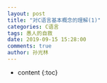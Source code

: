 ```yaml
---
layout: post
title: "对C语言基本概念的理解(1)"
categories: C语言
tags: 愚人的自救
date: 2019-09-15 15:28:00
comments: true
author: 孙光林
---
```


* content
{:toc}